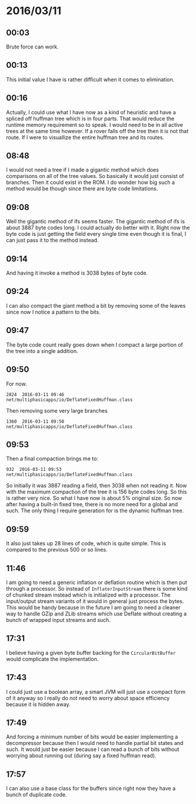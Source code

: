 # 2016/03/11

## 00:03

Brute force can work.

## 00:13

This initial value I have is rather difficult when it comes to elimination.

## 00:16

Actually, I could use what I have now as a kind of heuristic and have a spliced
off huffman tree which is in four parts. That would reduce the runtime memory
requirement so to speak. I would need to be in all active trees at the same
time however. If a rover falls off the tree then it is not that route. If I
were to visuallize the entire huffman tree and its routes.

## 08:48

I would not need a tree if I made a gigantic method which does comparisons on
all of the tree values. So basically it would just consist of branches. Then
it could exist in the ROM. I do wonder how big such a method would be though
since there are byte code limitations.

## 09:08

Well the gigantic method of ifs seems faster. The gigantic method of ifs is
about 3887 byte codes long. I could actually do better with it. Right now the
byte code is just getting the field every single time even though it is final,
I can just pass it to the method instead.

## 09:14

And having it invoke a method is 3038 bytes of byte code.

## 09:24

I can also compact the giant method a bit by removing some of the leaves since
now I notice a pattern to the bits.

## 09:47

The byte code count really goes down when I compact a large portion of the
tree into a single addition.

## 09:50

For now.

	2824  2016-03-11 09:46   net/multiphasicapps/io/DeflateFixedHuffman.class

Then removing some very large branches

	1360  2016-03-11 09:50   net/multiphasicapps/io/DeflateFixedHuffman.class

## 09:53

Then a final compaction brings me to:

	932  2016-03-11 09:53   net/multiphasicapps/io/DeflateFixedHuffman.class

So initially it was 3887 reading a field, then 3038 when not reading it. Now
with the maximum compaction of the tree it is 156 byte codes long. So this is
rather very nice. So what I have now is about 5% original size. So now after
having a built-in fixed tree, there is no more need for a global and such. The
only thing I require generation for is the dynamic huffman tree.

## 09:59

It also just takes up 28 lines of code, which is quite simple. This is compared
to the previous 500 or so lines.

## 11:46

I am going to need a generic inflation or deflation routine which is then put
through a processor. So instead of `InflaterInputStream` there is some kind of
chunked stream instead which is initialized with a processor. The input/output
stream variants of it would in general just process the bytes. This would be
handy because in the future I am going to need a cleaner way to handle GZip
and ZLib streams which use Deflate without creating a bunch of wrapped input
streams and such.

## 17:31

I believe having a given byte buffer backing for the `CircularBitBuffer`
would complicate the implementation.

## 17:43

I could just use a boolean array, a smart JVM will just use a compact form of
it anyway so I really do not need to worry about space efficiency because it
is hidden away.

## 17:49

And forcing a minimum number of bits would be easier implementing a
decompressor because then I would need to handle partial bit states and such.
It would just be easier because I can read a bunch of bits without worrying
about running out (during say a fixed huffman read).

## 17:57

I can also use a base class for the buffers since right now they have a bunch
of duplicate code.

